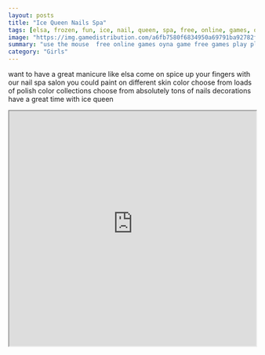 ```yaml
---
layout: posts
title: "Ice Queen Nails Spa"
tags: [elsa, frozen, fun, ice, nail, queen, spa, free, online, games, oyna, game, free, games, play, play, games]
image: "https://img.gamedistribution.com/a6fb7580f6834950a69791ba92782fee.jpg"
summary: "use the mouse  free online games oyna game free games play play games"
category: "Girls"
---
```


want to have a great manicure like elsa come on spice up your fingers with our nail spa salon you could paint on different skin color choose from loads of polish color collections choose from absolutely tons of nails decorations have a great time with ice queen

<iframe width="100%" height="480px;" src="https://html5.gamedistribution.com/a6fb7580f6834950a69791ba92782fee/"></iframe>